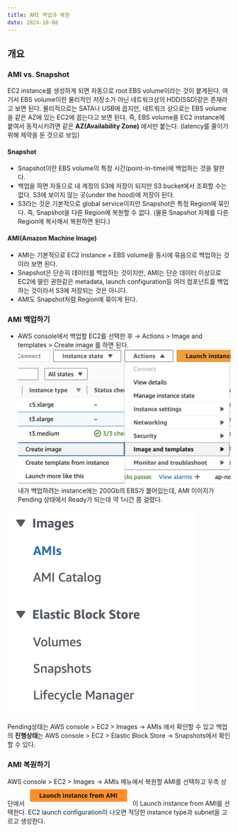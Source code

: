 ```yaml
---
title: AMI 백업과 복원
date: 2024-10-08
---
```


## 개요

### AMI vs. Snapshot

EC2 instance를 생성하게 되면 자동으로 root EBS volume이라는 것이 붙게된다.
여기서 EBS volume이란 물리적인 저장소가 아닌 네트워크상의 HDD(SSD)같은 존재라고 보면 된다.
물리적으로는 SATA나 USB에 꼽지만, 네트워크 상으로는 EBS volume을 같은 AZ에 있는 EC2에 꼽는다고 보면 된다.
즉, EBS volume을 EC2 instance에 붙여서 동작시키려면 같은 **AZ(Availability Zone)** 에서만 붙는다.
(latency를 줄이기 위해 제약을 둔 것으로 보임)

#### Snapshot

- Snapshot이란 EBS volume의 특정 시간(point-in-time)에 백업하는 것을 말한다.
- 백업을 하면 자동으로 내 계정의 S3에 저장이 되지만 S3 bucket에서 조회할 수는 없다. S3에 보이지 않는 곳(under the hood)에 저장이 된다.
- S3라는 것은 기본적으로 global service이지만 Snapshot은 특정 Region에 묶인다. 즉, Snapshot을 다른 Region에 복원할 수 없다. (물론 Snapshot 자체를 다른 Region에 복사해서 복원하면 된다.)

#### AMI(Amazon Machine Image)

- AMI는 기본적으로 EC2 instance + EBS volume을 동시에 묶음으로 백업하는 것이라 보면 된다.
- Snapshot은 단순히 데이터를 백업하는 것이지만, AMI는 단순 데이터 이상으로 EC2에 딸린 권한같은 metadata, launch configuration등 여러 컴포넌트를 백업하는 것이라서 S3에 저장되는 것은 아니다.
- AMI도 Snapshot처럼 Region에 묶이게 된다.

### AMI 백업하기
- AWS console에서 백업할 EC2를 선택한 후 → Actions > Image and templates > Create image 를 하면 된다.
  ![centre|450](<./_images/20241008105956.png>)
  내가 백업하려는 instance에는 200Gb의 EBS가 붙어있는데,
  AMI 이미지가 Pending 상태에서 Ready가 되는데 약 1시간 쯤 걸렸다.

![center|200](<./_images/20241008113901.png>)


Pending상태는 AWS console > EC2 > Images → AMIs 에서 확인할 수 있고
백업의 **진행상태**는 AWS console > EC2 > Elastic Block Store → Snapshots에서 확인할 수 있다.

### AMI 복원하기
AWS console > EC2 > Images → AMIs 메뉴에서 
복원할 AMI를 선택하고 우측 상단에서 
![](<./_images/Pasted image 20241009225641.png>)
이 Launch instance from AMI를 선택한다.
EC2 launch configuration이 나오면 적당한 instance type과 subnet을 고르고 생성한다.

